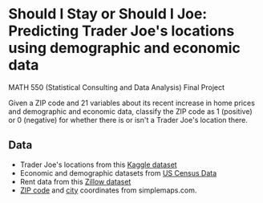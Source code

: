 # Should I Stay or Should I Joe: Predicting Trader Joe's locations using demographic and economic data
MATH 550 (Statistical Consulting and Data Analysis) Final Project

Given a ZIP code and 21 variables about its recent increase in home prices and demographic and economic data, classify the ZIP code as 1 (positive) or 0 (negative) for whether there is or isn't a Trader Joe's location there.

## Data
- Trader Joe's locations from this [Kaggle dataset](https://www.kaggle.com/datasets/evansimpson/trader-joes-locations)
- Economic and demographic datasets from [US Census Data](https://data.census.gov/)
- Rent data from this [Zillow dataset](https://www.kaggle.com/datasets/zillow/rent-index?select=pricepersqft.csv)
- [ZIP code](https://simplemaps.com/data/us-zips) and [city](https://simplemaps.com/data/world-cities) coordinates from simplemaps.com.
